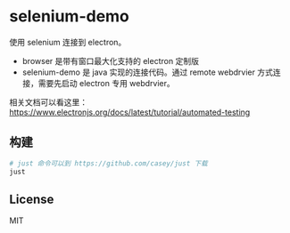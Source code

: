 # selenium-demo

使用 selenium 连接到 electron。

- browser 是带有窗口最大化支持的 electron 定制版
- selenium-demo 是 java 实现的连接代码。通过 remote webdrvier 方式连接，需要先启动 electron 专用 webdrvier。

相关文档可以看这里：https://www.electronjs.org/docs/latest/tutorial/automated-testing

## 构建

```sh
# just 命令可以到 https://github.com/casey/just 下载
just
```

## License

MIT
